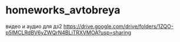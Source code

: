 # homeworks_avtobreya
видео и аудио для дз2 https://drive.google.com/drive/folders/1ZQO-p5lMCLRdBV6yZWQrN4BLiTRXVMOA?usp=sharing
